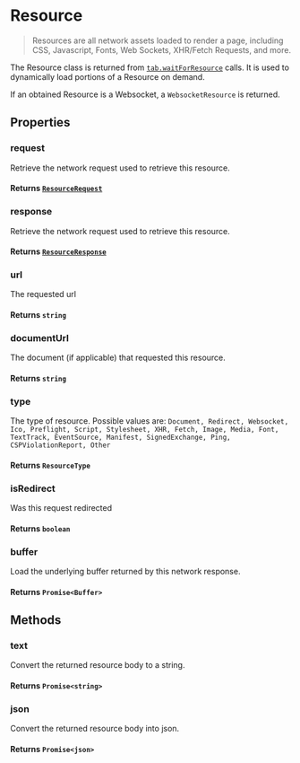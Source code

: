 # Resource

> Resources are all network assets loaded to render a page, including CSS, Javascript, Fonts, Web Sockets, XHR/Fetch Requests, and more.

The Resource class is returned from [`tab.waitForResource`](/docs/hero/basic-client/tab#wait-for-resource) calls. It is used to dynamically load portions of a Resource on demand.

If an obtained Resource is a Websocket, a `WebsocketResource` is returned.

## Properties

### request

Retrieve the network request used to retrieve this resource.

#### **Returns** [`ResourceRequest`](/docs/hero/advanced-client/resource-request)

### response

Retrieve the network request used to retrieve this resource.

#### **Returns** [`ResourceResponse`](/docs/hero/advanced-client/resource-response)

### url

The requested url

#### **Returns** `string`

### documentUrl

The document (if applicable) that requested this resource.

#### **Returns** `string`

### type

The type of resource. Possible values are:
`Document, Redirect, Websocket, Ico, Preflight, Script, Stylesheet, XHR, Fetch, Image, Media, Font, TextTrack, EventSource, Manifest, SignedExchange, Ping, CSPViolationReport, Other`

#### **Returns** `ResourceType`

### isRedirect

Was this request redirected

#### **Returns** `boolean`

### buffer

Load the underlying buffer returned by this network response.

#### **Returns** `Promise<Buffer>`

## Methods

### text

Convert the returned resource body to a string.

#### **Returns** `Promise<string>`

### json

Convert the returned resource body into json.

#### **Returns** `Promise<json>`
